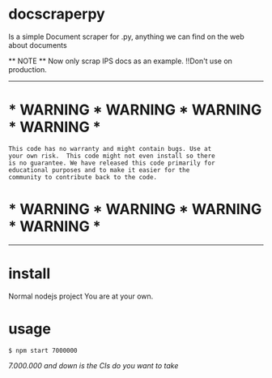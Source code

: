 # docscraperpy
Is a simple Document scraper for .py, anything we can find on the web about documents

** NOTE **
Now only scrap IPS docs as an example.
!!Don't use on production.

*************************************************************************
# *  WARNING  *  WARNING  *  WARNING  *  WARNING  *
	This code has no warranty and might contain bugs. Use at
	your own risk.  This code might not even install so there
	is no guarantee. We have released this code primarily for
	educational purposes and to make it easier for the
	community to contribute back to the code.

# *  WARNING  *  WARNING  *  WARNING  *  WARNING  *
*************************************************************************

# install
Normal nodejs project
You are at your own.

# usage
	$ npm start 7000000

*7.000.000 and down is the CIs do you want to take*
